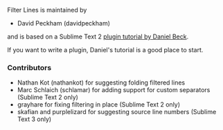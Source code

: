 Filter Lines is maintained by

- David Peckham (davidpeckham)

and is based on a Sublime Text 2 [plugin tutorial by Daniel Beck](http://superuser.com/questions/452189/how-can-i-filter-a-file-for-lines-containing-a-string-in-sublime-text-2).

If you want to write a plugin, Daniel's tutorial is a good place to start.


### Contributors

- Nathan Kot (nathankot) for suggesting folding filtered lines
- Marc Schlaich (schlamar) for adding support for custom separators (Sublime Text 2 only)
- grayhare for fixing filtering in place (Sublime Text 2 only)
- skafian and purplelizard for suggesting source line numbers (Sublime Text 3 only)

